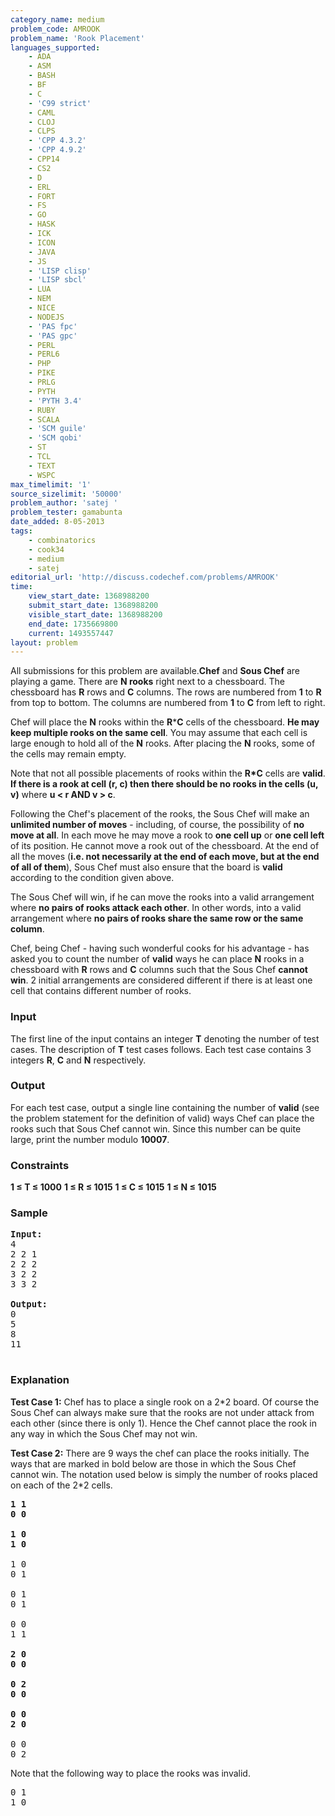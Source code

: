 ```yaml
---
category_name: medium
problem_code: AMROOK
problem_name: 'Rook Placement'
languages_supported:
    - ADA
    - ASM
    - BASH
    - BF
    - C
    - 'C99 strict'
    - CAML
    - CLOJ
    - CLPS
    - 'CPP 4.3.2'
    - 'CPP 4.9.2'
    - CPP14
    - CS2
    - D
    - ERL
    - FORT
    - FS
    - GO
    - HASK
    - ICK
    - ICON
    - JAVA
    - JS
    - 'LISP clisp'
    - 'LISP sbcl'
    - LUA
    - NEM
    - NICE
    - NODEJS
    - 'PAS fpc'
    - 'PAS gpc'
    - PERL
    - PERL6
    - PHP
    - PIKE
    - PRLG
    - PYTH
    - 'PYTH 3.4'
    - RUBY
    - SCALA
    - 'SCM guile'
    - 'SCM qobi'
    - ST
    - TCL
    - TEXT
    - WSPC
max_timelimit: '1'
source_sizelimit: '50000'
problem_author: 'satej '
problem_tester: gamabunta
date_added: 8-05-2013
tags:
    - combinatorics
    - cook34
    - medium
    - satej
editorial_url: 'http://discuss.codechef.com/problems/AMROOK'
time:
    view_start_date: 1368988200
    submit_start_date: 1368988200
    visible_start_date: 1368988200
    end_date: 1735669800
    current: 1493557447
layout: problem
---
```

All submissions for this problem are available.**Chef** and **Sous Chef** are playing a game. There are **N rooks** right next to a chessboard. The chessboard has **R** rows and **C** columns. The rows are numbered from **1** to **R** from top to bottom. The columns are numbered from **1** to **C** from left to right.

Chef will place the **N** rooks within the **R**\***C** cells of the chessboard. **He may keep multiple rooks on the same cell**. You may assume that each cell is large enough to hold all of the **N** rooks. After placing the **N** rooks, some of the cells may remain empty.

Note that not all possible placements of rooks within the **R\*C** cells are **valid**. **If there is a rook at cell (r, c) then there should be no rooks in the cells (u, v)** where **u &lt; r AND v &gt; c**.

Following the Chef's placement of the rooks, the Sous Chef will make an **unlimited number of moves** - including, of course, the possibility of **no move at all**. In each move he may move a rook to **one cell up** or **one cell left** of its position. He cannot move a rook out of the chessboard. At the end of all the moves (**i.e. not necessarily at the end of each move, but at the end of all of them**), Sous Chef must also ensure that the board is **valid** according to the condition given above.

The Sous Chef will win, if he can move the rooks into a valid arrangement where **no pairs of rooks attack each other**. In other words, into a valid arrangement where **no pairs of rooks share the same row or the same column**.

Chef, being Chef - having such wonderful cooks for his advantage - has asked you to count the number of **valid** ways he can place **N** rooks in a chessboard with **R** rows and **C** columns such that the Sous Chef **cannot win**. 2 initial arrangements are considered different if there is at least one cell that contains different number of rooks.

### Input

The first line of the input contains an integer **T** denoting the number of test cases. The description of **T** test cases follows. Each test case contains 3 integers **R**, **C** and **N** respectively.

### Output

For each test case, output a single line containing the number of **valid** (see the problem statement for the definition of valid) ways Chef can place the rooks such that Sous Chef cannot win. Since this number can be quite large, print the number modulo **10007**.

### Constraints

**1 ≤ T ≤ 1000**
**1 ≤ R ≤ 1015**
**1 ≤ C ≤ 1015**
**1 ≤ N ≤ 1015**

### Sample

<pre>
<b>Input:</b>
4
2 2 1
2 2 2
3 2 2
3 3 2

<b>Output:</b>
0
5
8
11

</pre>
### Explanation

**Test Case 1:** Chef has to place a single rook on a 2\*2 board. Of course the Sous Chef can always make sure that the rooks are not under attack from each other (since there is only 1). Hence the Chef cannot place the rook in any way in which the Sous Chef may not win.

**Test Case 2:** There are 9 ways the chef can place the rooks initially. The ways that are marked in bold below are those in which the Sous Chef cannot win. The notation used below is simply the number of rooks placed on each of the 2\*2 cells.

<pre>
<b>1 1
0 0</b>

<b>1 0
1 0</b>

1 0
0 1

0 1
0 1

0 0
1 1

<b>2 0
0 0</b>

<b>0 2
0 0</b>

<b>0 0
2 0</b>

0 0
0 2
</pre>
Note that the following way to place the rooks was invalid.

<pre>
0 1
1 0
</pre>